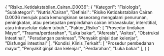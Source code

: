 <!-- @format -->

{ "Risiko_Ketidakstabilan_Cairan_D0036": { "Kategori": "Fisiologis",
"Subkategori": "Nutrisi/Cairan", "Definisi": "Risiko Ketidakstabilan Cairan
D.0036 merujuk pada kemungkinan seseorang mengalami penurunan, peningkatan, atau
percepatan perpindahan cairan intravaskular, interstitial, atau intraselular
dalam tubuh.", "Faktor_Risiko": [ "Prosedur tindakan Mayor",
"Trauma/perdarahan", "Luka bakar", "Aferesis", "Asites", "Obstruksi Intestinal",
"Peradangan pankreas", "Penyakit ginjal dan kelenjar", "Disfungsi intestinal" ],
"Kondisi_Klinis_Terkait": [ "Prosedur pembedahan mayor", "Penyakit ginjal dan
kelenjar", "Perdarahan", "Luka bakar" ], } }
